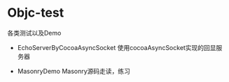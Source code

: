 # Objc-test
各类测试以及Demo

- EchoServerByCocoaAsyncSocket
使用cocoaAsyncSocket实现的回显服务器

- MasonryDemo
Masonry源码走读，练习
